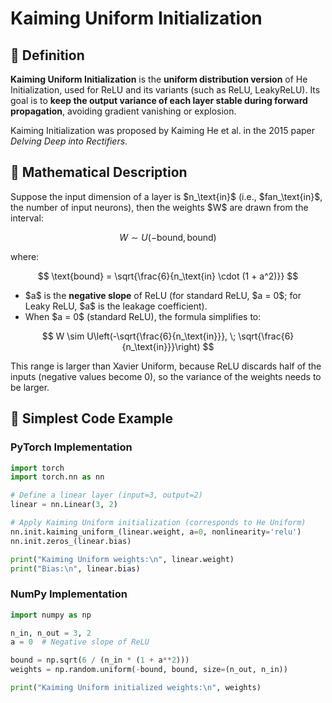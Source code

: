 
# Kaiming Uniform Initialization
## 📖 Definition

**Kaiming Uniform Initialization** is the **uniform distribution version** of He Initialization, used for ReLU and its variants (such as ReLU, LeakyReLU).
Its goal is to **keep the output variance of each layer stable during forward propagation**, avoiding gradient vanishing or explosion.

Kaiming Initialization was proposed by Kaiming He et al. in the 2015 paper *Delving Deep into Rectifiers*.



## 📖 Mathematical Description

Suppose the input dimension of a layer is \$n\_\text{in}\$ (i.e., \$fan\_\text{in}\$, the number of input neurons), then the weights \$W\$ are drawn from the interval:

$$
W \sim U\left(-\text{bound}, \text{bound}\right)
$$

where:

$$
\text{bound} = \sqrt{\frac{6}{n_\text{in} \cdot (1 + a^2)}}
$$

* \$a\$ is the **negative slope** of ReLU (for standard ReLU, \$a = 0\$; for Leaky ReLU, \$a\$ is the leakage coefficient).
* When \$a = 0\$ (standard ReLU), the formula simplifies to:

$$
W \sim U\left(-\sqrt{\frac{6}{n_\text{in}}}, \; \sqrt{\frac{6}{n_\text{in}}}\right)
$$

This range is larger than Xavier Uniform, because ReLU discards half of the inputs (negative values become 0), so the variance of the weights needs to be larger.

## 📖 Simplest Code Example

### PyTorch Implementation

```python
import torch
import torch.nn as nn

# Define a linear layer (input=3, output=2)
linear = nn.Linear(3, 2)

# Apply Kaiming Uniform initialization (corresponds to He Uniform)
nn.init.kaiming_uniform_(linear.weight, a=0, nonlinearity='relu')
nn.init.zeros_(linear.bias)

print("Kaiming Uniform weights:\n", linear.weight)
print("Bias:\n", linear.bias)
```

### NumPy Implementation

```python
import numpy as np

n_in, n_out = 3, 2
a = 0  # Negative slope of ReLU

bound = np.sqrt(6 / (n_in * (1 + a**2)))
weights = np.random.uniform(-bound, bound, size=(n_out, n_in))

print("Kaiming Uniform initialized weights:\n", weights)
```


